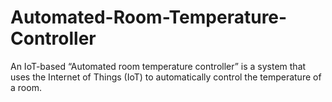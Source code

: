 # Automated-Room-Temperature-Controller
An IoT-based “Automated room temperature controller” is a system that uses the Internet of Things (IoT) to automatically control the temperature of a room.
